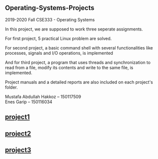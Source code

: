 

## Operating-Systems-Projects  
2019-2020 Fall CSE333 - Operating Systems

In this project, we are supposed to work three seperate assignments.

For first project, 5 practical Linux problem are solved.

For second project, a basic command shell with several functionalities like processes, signals and I/O operations, is implemented 

And for third project, a program that uses threads and synchronization to read from a file, modify its contents and write to the same file, is implemented.

Project manuals and a detailed reports are also included on each project's folder.

Mustafa Abdullah Hakkoz – 150117509  
Enes Garip – 150116034




## [project1](https://github.com/mustafahakkoz/Operating-Systems-Projects/tree/master/150117509_150116034_Project1)

## [project2](https://github.com/mustafahakkoz/Operating-Systems-Projects/tree/master/150117509_150116034_Project2)

## [project3](https://github.com/mustafahakkoz/Operating-Systems-Projects/tree/master/150117509_150116034_Project3)
